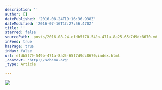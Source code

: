 ```yaml
---
description: ''
author: []
datePublished: '2016-08-24T19:16:36.938Z'
dateModified: '2016-07-16T17:27:56.470Z'
title: ''
starred: false
sourcePath: _posts/2016-08-24-efdb5f70-549b-471a-8a25-65f7d9dc8670.md
inFeed: true
hasPage: true
inNav: false
url: efdb5f70-549b-471a-8a25-65f7d9dc8670/index.html
_context: 'http://schema.org'
_type: Article

---
```

![](https://the-grid-user-content.s3-us-west-2.amazonaws.com/5390e14b-3205-43bf-81d9-1f720b6643e7.jpg)